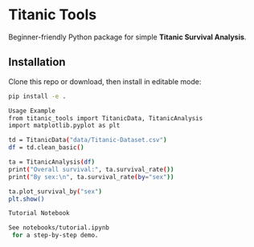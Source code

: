 # Titanic Tools

Beginner-friendly Python package for simple **Titanic Survival Analysis**.

## Installation
Clone this repo or download, then install in editable mode:

```bash
pip install -e .

Usage Example
from titanic_tools import TitanicData, TitanicAnalysis
import matplotlib.pyplot as plt

td = TitanicData("data/Titanic-Dataset.csv")
df = td.clean_basic()

ta = TitanicAnalysis(df)
print("Overall survival:", ta.survival_rate())
print("By sex:\n", ta.survival_rate(by="sex"))

ta.plot_survival_by("sex")
plt.show()

Tutorial Notebook

See notebooks/tutorial.ipynb
 for a step-by-step demo.
